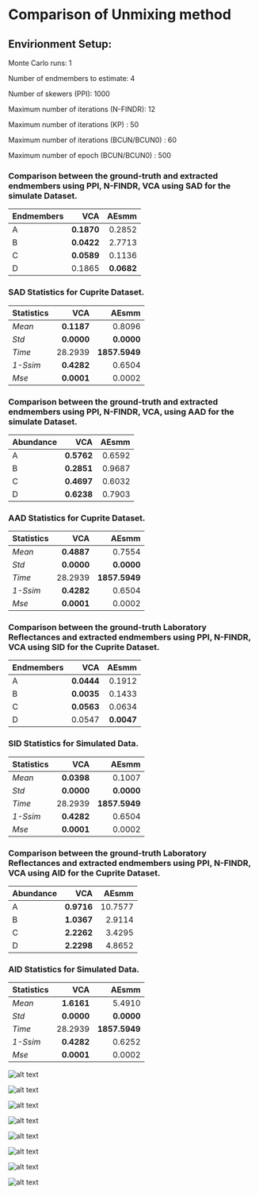 # Comparison of Unmixing method

## Envirionment Setup: 

Monte Carlo runs: 1 

Number of endmembers to estimate: 4 

Number of skewers (PPI): 1000 

Maximum number of iterations (N-FINDR): 12 

Maximum number of iterations (KP) : 50 

Maximum number of iterations (BCUN/BCUN0) : 60 

Maximum number of epoch (BCUN/BCUN0) : 500 

### Comparison between the ground-truth and extracted endmembers using PPI, N-FINDR, VCA using SAD for the simulate Dataset.

| Endmembers   |    VCA |   AEsmm |
|:-------------|-------:|--------:|
| A            | **0.1870** |  0.2852 |
| B            | **0.0422** |  2.7713 |
| C            | **0.0589** |  0.1136 |
| D            | 0.1865 |  **0.0682** |

### SAD Statistics for Cuprite Dataset. 

| Statistics   |     VCA |     AEsmm |
|:-------------|--------:|----------:|
| _Mean_       |  **0.1187** |    0.8096 |
| _Std_        |  **0.0000** |    **0.0000** |
| _Time_       | 28.2939 | **1857.5949** |
| _1-Ssim_     |  **0.4282** |    0.6504 |
| _Mse_        |  **0.0001** |    0.0002 |

### Comparison between the ground-truth and extracted endmembers using PPI, N-FINDR, VCA, using AAD for the simulate Dataset.

| Abundance   |    VCA |   AEsmm |
|:------------|-------:|--------:|
| A           | **0.5762** |  0.6592 |
| B           | **0.2851** |  0.9687 |
| C           | **0.4697** |  0.6032 |
| D           | **0.6238** |  0.7903 |

### AAD Statistics for Cuprite Dataset. 

| Statistics   |     VCA |     AEsmm |
|:-------------|--------:|----------:|
| _Mean_       |  **0.4887** |    0.7554 |
| _Std_        |  **0.0000** |    **0.0000** |
| _Time_       | 28.2939 | **1857.5949** |
| _1-Ssim_     |  **0.4282** |    0.6504 |
| _Mse_        |  **0.0001** |    0.0002 |

### Comparison between the ground-truth Laboratory Reflectances and extracted endmembers using PPI, N-FINDR, VCA using SID for the Cuprite Dataset.

| Endmembers   |    VCA |   AEsmm |
|:-------------|-------:|--------:|
| A            | **0.0444** |  0.1912 |
| B            | **0.0035** |  0.1433 |
| C            | **0.0563** |  0.0634 |
| D            | 0.0547 |  **0.0047** |

### SID Statistics for Simulated Data. 

| Statistics   |     VCA |     AEsmm |
|:-------------|--------:|----------:|
| _Mean_       |  **0.0398** |    0.1007 |
| _Std_        |  **0.0000** |    **0.0000** |
| _Time_       | 28.2939 | **1857.5949** |
| _1-Ssim_     |  **0.4282** |    0.6504 |
| _Mse_        |  **0.0001** |    0.0002 |

### Comparison between the ground-truth Laboratory Reflectances and extracted endmembers using PPI, N-FINDR, VCA using AID for the Cuprite Dataset.

| Abundance   |    VCA |   AEsmm |
|:------------|-------:|--------:|
| A           | **0.9716** | 10.7577 |
| B           | **1.0367** |  2.9114 |
| C           | **2.2262** |  3.4295 |
| D           | **2.2298** |  4.8652 |

### AID Statistics for Simulated Data. 

| Statistics   |     VCA |     AEsmm |
|:-------------|--------:|----------:|
| _Mean_       |  **1.6161** |    5.4910 |
| _Std_        |  **0.0000** |    **0.0000** |
| _Time_       | 28.2939 | **1857.5949** |
| _1-Ssim_     |  **0.4282** |    0.6252 |
| _Mse_        |  **0.0001** |    0.0002 |

![alt text](/mnt/Data/SU/data_results/Urban/results_4/IMG/A_Endmember.png)

![alt text](/mnt/Data/SU/data_results/Urban/results_4/IMG/A_Abundance.png)

![alt text](/mnt/Data/SU/data_results/Urban/results_4/IMG/B_Endmember.png)

![alt text](/mnt/Data/SU/data_results/Urban/results_4/IMG/B_Abundance.png)

![alt text](/mnt/Data/SU/data_results/Urban/results_4/IMG/C_Endmember.png)

![alt text](/mnt/Data/SU/data_results/Urban/results_4/IMG/C_Abundance.png)

![alt text](/mnt/Data/SU/data_results/Urban/results_4/IMG/D_Endmember.png)

![alt text](/mnt/Data/SU/data_results/Urban/results_4/IMG/D_Abundance.png)

